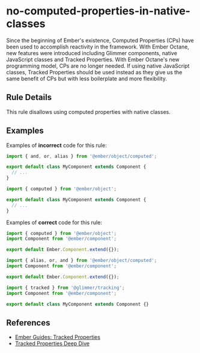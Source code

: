 # no-computed-properties-in-native-classes

Since the beginning of Ember's existence, Computed Properties (CPs) have been used to accomplish reactivity in the framework. With Ember Octane, new features were introduced including Glimmer components, native JavaScript classes and Tracked Properties. With Ember Octane's new programming model, CPs are no longer needed. If using native JavaScript classes, Tracked Properties should be used instead as they give us the same benefit of CPs but with less boilerplate and more flexibility.

## Rule Details

This rule disallows using computed properties with native classes.

## Examples

Examples of **incorrect** code for this rule:

```js
import { and, or, alias } from '@ember/object/computed';

export default class MyComponent extends Component {
  // ...
}
```

```js
import { computed } from '@ember/object';

export default class MyComponent extends Component {
  // ...
}
```

Examples of **correct** code for this rule:

```js
import { computed } from '@ember/object';
import Component from '@ember/component';

export default Ember.Component.extend({});
```

```js
import { alias, or, and } from '@ember/object/computed';
import Component from '@ember/component';

export default Ember.Component.extend({});
```

```js
import { tracked } from '@glimmer/tracking';
import Component from '@ember/component';

export default class MyComponent extends Component {}
```

## References

* [Ember Guides: Tracked Properties](https://octane-guides-preview.emberjs.com/release/state-management/tracked-properties/)
* [Tracked Properties Deep Dive](https://www.pzuraq.com/coming-soon-in-ember-octane-part-3-tracked-properties/)
